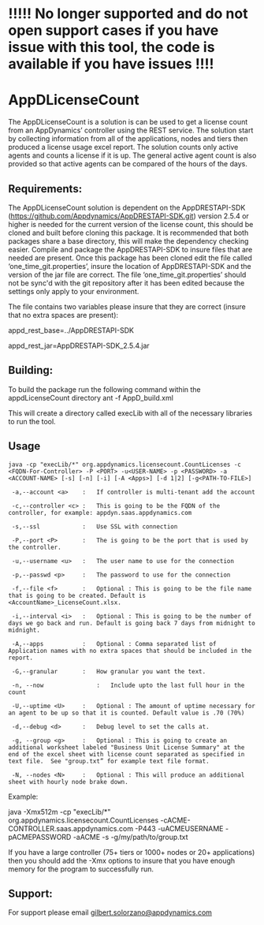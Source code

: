 !!!!! No longer supported and do not open support cases if you have issue with this tool, the code is available if you have issues !!!!
===========
AppDLicenseCount
===========

The AppDLicenseCount is a solution is can be used to get a license count from an 
AppDynamics’ controller using the REST service. The solution start by collecting 
information from all of the applications, nodes and tiers then produced a license 
usage excel report. The solution counts only active agents and counts a license 
if it is up. The general active agent count is also provided so that active agents 
can be compared of the hours of the days.

Requirements:
-------------------
The AppDLicenseCount solution is dependent on the AppDRESTAPI-SDK 
               (https://github.com/Appdynamics/AppDRESTAPI-SDK.git) 
version 2.5.4 or higher is needed for the current version of the license count, this should be 
cloned and built before cloning this package. It is recommended that both packages 
share a base directory, this will make the dependency checking easier. Compile and 
package the AppDRESTAPI-SDK to insure files that are needed are present. Once this 
package has been cloned edit the file called ‘one_time_git.properties’, insure the 
location of AppDRESTAPI-SDK and the version of the jar file are correct. The file 
‘one_time_git.properties’ should not be sync'd with the git repository after it has 
been edited because the settings only apply to your environment.

The file contains two variables please insure that they are correct (insure that no 
extra spaces are present):

appd_rest_base=../AppDRESTAPI-SDK

appd_rest_jar=AppDRESTAPI-SDK_2.5.4.jar

Building:
-----------
To build the package run the following command within the appdLicenseCount directory
      ant -f AppD_build.xml

This will create a directory called execLib with all of the necessary libraries to run the tool.


Usage
--------
```
java -cp "execLib/*" org.appdynamics.licensecount.CountLicenses -c <FQDN-For-Controller> -P <PORT> -u<USER-NAME> -p <PASSWORD> -a <ACCOUNT-NAME> [-s] [-n] [-i] [-A <Apps>] [-d 1|2] [-g<PATH-TO-FILE>]

 -a,--account <a>    :   If controller is multi-tenant add the account

 -c,--controller <c> :   This is going to be the FQDN of the controller, for example: appdyn.saas.appdynamics.com

 -s,--ssl            :   Use SSL with connection

 -P,--port <P>       :   The is going to be the port that is used by the controller.

 -u,--username <u>   :   The user name to use for the connection

 -p,--passwd <p>     :   The password to use for the connection

 -f,--file <f>       :   Optional : This is going to be the file name that is going to be created. Default is <AccountName>_LicenseCount.xlsx.

 -i,--interval <i>   :   Optional : This is going to be the number of days we go back and run. Default is going back 7 days from midnight to midnight.

 -A,--apps           :   Optional : Comma separated list of Application names with no extra spaces that should be included in the report.

 -G,--granular       :   How granular you want the text.

 -n, --now               :   Include upto the last full hour in the count

 -U,--uptime <U>     :   Optional : The amount of uptime necessary for an agent to be up so that it is counted. Default value is .70 (70%) 

 -d,--debug <d>      :   Debug level to set the calls at.

 -g, --group <g>     :   Optional : This is going to create an additional worksheet labeled "Business Unit License Summary" at the end of the excel sheet with license count separated as specified in text file.  See "group.txt” for example text file format. 

 -N, --nodes <N>     :   Optional : This will produce an additional sheet with hourly node brake down.
```

Example:

java -Xmx512m -cp "execLib/*" org.appdynamics.licensecount.CountLicenses -cACME-CONTROLLER.saas.appdynamics.com -P443 -uACMEUSERNAME -pACMEPASSWORD -aACME -s -g/my/path/to/group.txt

If you have a large controller (75+ tiers  or 1000+ nodes or 20+ applications) then you should add the -Xmx options to insure that you have enough memory for the program to successfully run.

Support:
--------
For support please email gilbert.solorzano@appdynamics.com


